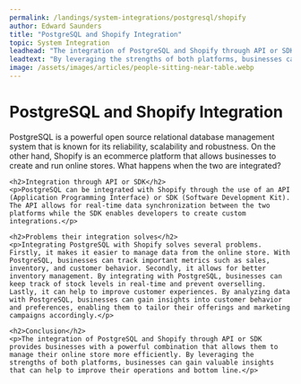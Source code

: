 ```yaml
---
permalink: /landings/system-integrations/postgresql/shopify
author: Edward Saunders
title: "PostgreSQL and Shopify Integration"
topic: System Integration
leadhead: "The integration of PostgreSQL and Shopify through API or SDK provides businesses with a powerful combination that allows them to manage their online store more efficiently"
leadtext: "By leveraging the strengths of both platforms, businesses can gain valuable insights that can help to improve their operations and bottom line."
image: /assets/images/articles/people-sitting-near-table.webp
---
```

<div class="arttext">	<h1>PostgreSQL and Shopify Integration</h1>
	<p>PostgreSQL is a powerful open source relational database management system that is known for its reliability, scalability and robustness. On the other hand, Shopify is an ecommerce platform that allows businesses to create and run online stores. What happens when the two are integrated?</p>

	<h2>Integration through API or SDK</h2>
	<p>PostgreSQL can be integrated with Shopify through the use of an API (Application Programming Interface) or SDK (Software Development Kit). The API allows for real-time data synchronization between the two platforms while the SDK enables developers to create custom integrations.</p>

	<h2>Problems their integration solves</h2>
	<p>Integrating PostgreSQL with Shopify solves several problems. Firstly, it makes it easier to manage data from the online store. With PostgreSQL, businesses can track important metrics such as sales, inventory, and customer behavior. Secondly, it allows for better inventory management. By integrating with PostgreSQL, businesses can keep track of stock levels in real-time and prevent overselling. Lastly, it can help to improve customer experiences. By analyzing data with PostgreSQL, businesses can gain insights into customer behavior and preferences, enabling them to tailor their offerings and marketing campaigns accordingly.</p>

	<h2>Conclusion</h2>
	<p>The integration of PostgreSQL and Shopify through API or SDK provides businesses with a powerful combination that allows them to manage their online store more efficiently. By leveraging the strengths of both platforms, businesses can gain valuable insights that can help to improve their operations and bottom line.</p>
</div>